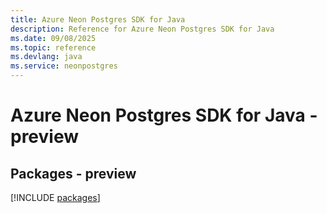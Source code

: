 ```yaml
---
title: Azure Neon Postgres SDK for Java
description: Reference for Azure Neon Postgres SDK for Java
ms.date: 09/08/2025
ms.topic: reference
ms.devlang: java
ms.service: neonpostgres
---
```

# Azure Neon Postgres SDK for Java - preview
## Packages - preview
[!INCLUDE [packages](neon-postgres-index.md)]